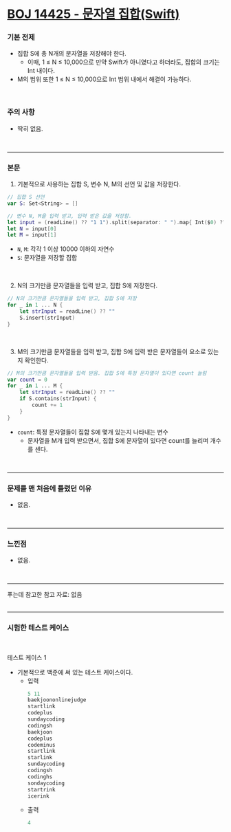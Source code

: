 # [BOJ 14425 - 문자열 집합(Swift)](https://www.acmicpc.net/problem/14425)

### 기본 전제<br/>
 - 집합 S에 총 N개의 문자열을 저장해야 한다.<br/>
     - 이때, 1 ≤ N ≤ 10,000으로 만약 Swift가 아니였다고 하더라도, 집합의 크기는 Int 내이다.<br/>
 - M의 범위 또한 1 ≤ N ≤ 10,000으로 Int 범위 내에서 해결이 가능하다.<br/> 
<br/>

### 주의 사항<br/>
 - 딱히 없음.<br/>
<br/>

---
### 본문<br/>

1. 기본적으로 사용하는 집합 S, 변수 N, M의 선언 및 값을 저장한다.<br/>
```Swift
// 집합 S 선언
var S: Set<String> = []

// 변수 N, M을 입력 받고, 입력 받은 값을 저장함.
let input = (readLine() ?? "1 1").split(separator: " ").map{ Int($0) ?? 1 }
let N = input[0]
let M = input[1]
```
 - `N`, `M`: 각각 1 이상 10000 이하의 자연수<br/>
 - `S`: 문자열을 저장할 집합<br/> 
 <br/>

2. N의 크기만큼 문자열들을 입력 받고, 집합 S에 저장한다.<br/>
```Swift
// N의 크기만큼 문자열들을 입력 받고, 집합 S에 저장
for _ in 1 ... N {
    let strInput = readLine() ?? ""
    S.insert(strInput)
}
```
<br/>

3. M의 크기만큼 문자열들을 입력 받고, 집합 S에 입력 받은 문자열들이 요소로 있는지 확인한다.<br/>
``` Swift
// M의 크기만큼 문자열들을 입력 받음. 집합 S에 특정 문자열이 있다면 count 늘림
var count = 0
for _ in 1 ... M {
    let strInput = readLine() ?? ""
    if S.contains(strInput) {
        count += 1
    }
}
```
 - `count`: 특정 문자열들이 집합 S에 몇개 있는지 나타내는 변수<br/>
    - 문자열을 M개 입력 받으면서, 집합 S에 문자열이 있다면 count를 늘리며 개수를 센다.<br/>
<br/>

---
### 문제를 맨 처음에 틀렸던 이유<br/>
- 없음.<br/>
<br/>

---
### 느낀점<br/>
- 없음.<br/>
<br/>

--- 
푸는데 참고한 참고 자료: 없음<br/>
<br/>

---
### 시험한 테스트 케이스
<br/>

테스트 케이스 1<br/>
- 기본적으로 백준에 써 있는 테스트 케이스이다.<br/>
    - 입력
        ```Swift
        5 11
        baekjoononlinejudge
        startlink
        codeplus
        sundaycoding
        codingsh
        baekjoon
        codeplus
        codeminus
        startlink
        starlink
        sundaycoding
        codingsh
        codinghs
        sondaycoding
        startrink
        icerink
        ```
    - 출력
        ```Swift
        4
        ```
<br/>
